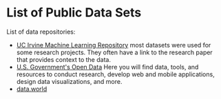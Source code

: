 # List of Public Data Sets

List of data repositories:
- [UC Irvine Machine Learning Repository](https://archive.ics.uci.edu/) most datasets were used for some research projects. They often have a link to the research paper that provides context to the data.
-  [U.S. Government's Open Data](https://data.gov/) Here you will find data, tools, and resources to conduct research, develop web and mobile applications, design data visualizations, and more.
- [data.world](https://data.world/)

